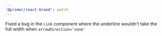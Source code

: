 ```yaml
---
'@primer/react-brand': patch
---
```


Fixed a bug in the `Link` component where the underline wouldn't take the full width when `arrowDirection='none'`
